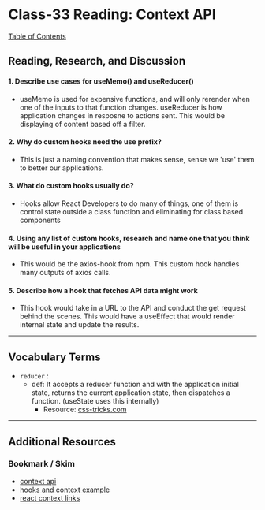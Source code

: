 # Class-33 Reading: Context API

[Table of Contents](README.md)  

## Reading, Research, and Discussion

#### 1. Describe use cases for useMemo() and useReducer()
- useMemo is used for expensive functions, and will only rerender when one of the inputs to that function changes. useReducer is how application changes in resposne to actions sent. This would be displaying of content based off a filter.

#### 2. Why do custom hooks need the use prefix?
- This is just a naming convention that makes sense, sense we 'use' them to better our applications. 

#### 3. What do custom hooks usually do?
- Hooks allow React Developers to do many of things, one of them is control state outside a class function and eliminating for class based components

#### 4. Using any list of custom hooks, research and name one that you think will be useful in your applications
- This would be the axios-hook from npm. This custom hook handles many outputs of axios calls.  

#### 5.  Describe how a hook that fetches API data might work 
- This hook would take in a URL to the API and conduct the get request behind the scenes. This would have a useEffect that would render internal state and update the results.

---

## Vocabulary Terms  

- `reducer` :  
    - def: It accepts a reducer function and with the application initial state, returns the current application state, then dispatches a function.  (useState uses this internally)
        - Resource: [css-tricks.com](https://css-tricks.com/getting-to-know-the-usereducer-react-hook/)  

    
---

## Additional Resources  

### Bookmark / Skim  
- [context api](https://reactjs.org/docs/context.html)  
- [hooks and context example](https://medium.com/swlh/snackbars-in-react-an-exercise-in-hooks-and-context-299b43fd2a2b)  
- [react context links](https://github.com/diegohaz/awesome-react-context)  
